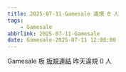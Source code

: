 ```yaml
---
title: 2025-07-11-Gamesale 違規 0 人
tags:
    - Gamesale
abbrlink: 2025-07-11-Gamesale
date: Gamesale-2025-07-11 12:00:00
---
```

Gamesale 板 [板規連結](https://www.ptt.cc/bbs/Gossiping/M.1637425085.A.07D.html)
昨天違規 0 人
